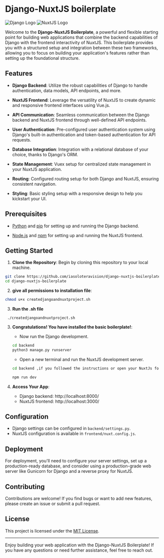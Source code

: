 # Django-NuxtJS boilerplate


![Django Logo](https://www.djangoproject.com/m/img/logos/django-logo-negative.png) ![NuxtJS Logo](https://nuxtjs.ir/logos/nuxt-icon.png)

Welcome to the **Django-NuxtJS Boilerplate**, a powerful and flexible starting point for building web applications that combine the backend capabilities of Django with the frontend interactivity of NuxtJS. This boilerplate provides you with a structured setup and integration between these two frameworks, allowing you to focus on building your application's features rather than setting up the foundational structure.

## Features

- **Django Backend**: Utilize the robust capabilities of Django to handle authentication, data models, API endpoints, and more.

- **NuxtJS Frontend**: Leverage the versatility of NuxtJS to create dynamic and responsive frontend interfaces using Vue.js.

- **API Communication**: Seamless communication between the Django backend and NuxtJS frontend through well-defined API endpoints.

- **User Authentication**: Pre-configured user authentication system using Django's built-in authentication and token-based authentication for API requests.

- **Database Integration**: Integration with a relational database of your choice, thanks to Django's ORM.

- **State Management**: Vuex setup for centralized state management in your NuxtJS application.

- **Routing**: Configured routing setup for both Django and NuxtJS, ensuring consistent navigation.

- **Styling**: Basic styling setup with a responsive design to help you kickstart your UI.

## Prerequisites

- [Python](https://www.python.org/) and [pip](https://pip.pypa.io/en/stable/installing/) for setting up and running the Django backend.

- [Node.js](https://nodejs.org/) and [npm](https://www.npmjs.com/) for setting up and running the NuxtJS frontend.

## Getting Started

1. **Clone the Repository**: Begin by cloning this repository to your local machine.

```bash
git clone https://github.com/iasoloteravision/django-nuxtjs-boilerplate.git
cd django-nuxtjs-boilerplate
```

2. **give all permissions to installation file**:

```bash
chmod u+x createdjangoandnuxtproject.sh
```
3. **Run the .sh file**

``` ./createdjangoandnuxtproject.sh```

3. **Congratulations! You have installed the basic boilerplate!**:

   - Now run the Django development.
   ```bash
   cd backend
   python3 manage.py runserver
   ```

   - Open a new terminal and run the NuxtJS development server.
   ```bash
   cd backend ,if you followed the instructions or open your NuxtJs folder

   npm run dev
   ```

4. **Access Your App**:

   - Django backend: http://localhost:8000/
   - NuxtJS frontend: http://localhost:3000/

## Configuration

- Django settings can be configured in `backend/settings.py`.
- NuxtJS configuration is available in `frontend/nuxt.config.js`.

## Deployment

For deployment, you'll need to configure your server settings, set up a production-ready database, and consider using a production-grade web server like Gunicorn for Django and a reverse proxy for NuxtJS.

## Contributing

Contributions are welcome! If you find bugs or want to add new features, please create an issue or submit a pull request.

## License

This project is licensed under the [MIT License](LICENSE).

---

Enjoy building your web application with the Django-NuxtJS Boilerplate! If you have any questions or need further assistance, feel free to reach out.
